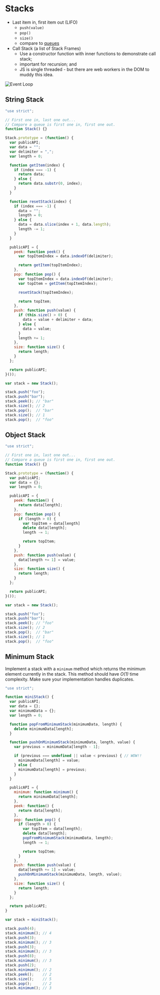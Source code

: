 # Stacks

* Last item in, first item out (LIFO)
  - `push(value)`
  - `pop()`
  - `size()`
  - compare to [queues](./queues.md)
* Call Stack (a list of Stack Frames)
  - Use a constructor function with inner functions to demonstrate call stack;
  - important for recursion; and
  - JS is single threaded - but there are web workers in the DOM to muddy this idea.

![Event Loop](/assets/concurrency_model_and_event_loop.png)

## String Stack
```JavaScript
"use strict";

// First one in, last one out...
// Compare a queue is first one in, first one out.
function Stack() {}

Stack.prototype = (function() {
  var publicAPI;
  var data = "";
  var delimiter = ",";
  var length = 0;

  function getItem(index) {
    if (index === -1) {
      return data;
    } else {
      return data.substr(0, index);
    }
  }

  function resetStack(index) {
    if (index === -1) {
      data = "";
      length = 0;
    } else {
      data = data.slice(index + 1, data.length);
      length -= 1;
    }
  }

  publicAPI = {
    peek: function peek() {
      var topItemIndex = data.indexOf(delimiter);

      return getItem(topItemIndex);
    },
    pop: function pop() {
      var topItemIndex = data.indexOf(delimiter);
      var topItem = getItem(topItemIndex);

      resetStack(topItemIndex);

      return topItem;
    },
    push: function push(value) {
      if (this.size() > 0) {
        data = value + delimiter + data;
      } else {
        data = value;
      }
      length += 1;
    },
    size: function size() {
      return length;
    }
  };

  return publicAPI;
}());

var stack = new Stack();

stack.push("foo");
stack.push("bar");
stack.peek(); // "bar"
stack.size(); // 2
stack.pop();  // "bar"
stack.size(); // 1
stack.pop();  // "foo"
```

## Object Stack
```JavaScript
"use strict";

// First one in, last one out...
// Compare a queue is first one in, first one out.
function Stack() {}

Stack.prototype = (function() {
  var publicAPI;
  var data = {};
  var length = 0;

  publicAPI = {
    peek: function() {
      return data[length];
    },
    pop: function pop() {
      if (length > 0) {
        var topItem = data[length]
        delete data[length];
        length -= 1;

        return topItem;
      }
    },
    push: function push(value) {
      data[length += 1] = value;
    },
    size: function size() {
      return length;
    }
  };

  return publicAPI;
}());

var stack = new Stack();

stack.push("foo");
stack.push("bar");
stack.peek(); // "foo"
stack.size(); // 2
stack.pop();  // "bar"
stack.size(); // 1
stack.pop();  // "foo"
```

## Minimum Stack

Implement a stack with a `minimum` method which returns the minimum element currently in the stack.
This method should have _O(1)_ time complexity.
Make sure your implementation handles duplicates.

```JavaScript
"use strict";

function miniStack() {
  var publicAPI;
  var data = {};
  var minimumData = {};
  var length = 0;

  function popFromMinimumStack(minimumData, length) {
    delete minimumData[length];
  }

  function pushOnMinimumStack(minimumData, length, value) {
    var previous = minimumData[length - 1];

    if (previous === undefined || value < previous) { // WOW!!
      minimumData[length] = value;
    } else {
      minimumData[length] = previous;
    }
  }

  publicAPI = {
    minimum: function minimum() {
      return minimumData[length];
    },
    peek: function() {
      return data[length];
    },
    pop: function pop() {
      if (length > 0) {
        var topItem = data[length];
        delete data[length];
        popFromMinimumStack(minimumData, length);
        length -= 1;

        return topItem;
      }
    },
    push: function push(value) {
      data[length += 1] = value;
      pushOnMinimumStack(minimumData, length, value);
    },
    size: function size() {
      return length;
    }
  };

  return publicAPI;
}

var stack = miniStack();

stack.push(4);
stack.minimum(); // 4
stack.push(3);
stack.minimum(); // 3
stack.push(3);
stack.minimum(); // 3
stack.push(8);
stack.minimum(); // 3
stack.push(2);
stack.minimum(); // 2
stack.peek();    // 2
stack.size();    // 5
stack.pop();     // 2
stack.minimum(); // 3
```
